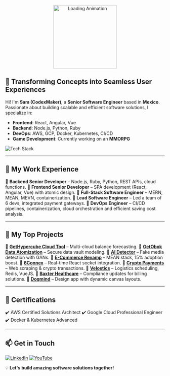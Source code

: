 <p align="center">
  <img src="https://aws-prod.d1xb88hl1vgt2o.amplifyapp.com/loader_sinrotacion.gif" width="200px" alt="Loading Animation"/>
</p>

## 🚀 Transforming Concepts into Seamless User Experiences

Hi! I'm **Sam (CodexMaker)**, a **Senior Software Engineer** based in **Mexico**. Passionate about building scalable and efficient software solutions, I specialize in:

- **Frontend**: React, Angular, Vue
- **Backend**: Node.js, Python, Ruby
- **DevOps**: AWS, GCP, Docker, Kubernetes, CI/CD
- **Game Development**: Currently working on an **MMORPG**

![Tech Stack](https://skillicons.dev/icons?i=ts,angular,react,nodejs,python,tailwind,docker,aws,gcp,git)

---

## 🌌 My Work Experience

🔹 **Backend Senior Developer** – Node.js, Ruby, Python, REST APIs, cloud functions.
🔹 **Frontend Senior Developer** – SPA development (React, Angular, Vue) with atomic design.
🔹 **Full-Stack Software Engineer** – MERN, MEAN, MEVN, containerization.
🔹 **Lead Software Engineer** – Led a team of 6 devs, integrated payment gateways.
🔹 **DevOps Engineer** – CI/CD pipelines, containerization, cloud orchestration and efficient saving cost analysis.

---

## 🚧 My Top Projects

🔹 **[GetHypercube Cloud Tool](https://www.gethypercube.com/)** – Multi-cloud balance forecasting.
🔹 **[GetObok Data Atomization](https://www.getobok.com/)** – Secure data vault modeling.
🔹 **[AI Detector](https://aidetector.gethypercube.com/)** – Fake media detection with GANs.
🔹 **[E-Commerce Revamp](https://links2shop.com/)** – MEAN stack, 15% adoption boost.
🔹 **[6Connex](https://www.6connex.com/platform/virtual-venues/)** – Real-time React socket integration.
🔹 **[Crypto Payments](https://crypto.example.com/)** – Web scraping & crypto transactions.
🔹 **[Velostics](https://www.velostics.com/)** – Logistics scheduling, Redis, VueJS.
🔹 **[Baxter Healthcare](https://www.baxter.com.co/)** – Compliance updates for billing solutions.
🔹 **[Doqmind](https://doqmind.com/)** – Design app with dynamic canvas layouts.

---

## 📜 Certifications

✔️ AWS Certified Solutions Architect
✔️ Google Cloud Professional Engineer
✔️ Docker & Kubernetes Advanced

---

## 📫 Get in Touch

[![LinkedIn](https://img.shields.io/badge/LinkedIn-%230077B5.svg?style=for-the-badge&logo=linkedin&logoColor=white)](https://www.linkedin.com/in/codexmaker/)
[![YouTube](https://img.shields.io/badge/YouTube-%23FF0000.svg?style=for-the-badge&logo=youtube&logoColor=white)](https://www.youtube.com/codexmaker)

💡 **Let's build amazing software solutions together!**
